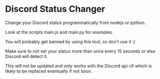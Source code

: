 # Discord Status Changer

Change your Discord status programmatically from nodejs or python.

Look at the scripts main.js and main.py for examples.

You will probably get banned by using this tool, so don't use it :)

Make sure to not set your status more than once every 15 seconds or else Discord will detect it.

This will not be updated and only works with the Discord api v9 which is likely to be replaced eventually if not soon.